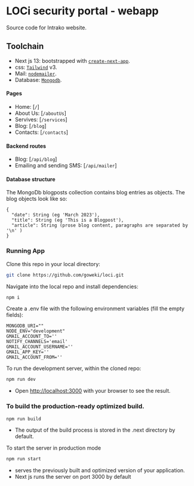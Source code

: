 # LOCi security portal - webapp

Source code for Intrako website.

## Toolchain

- Next js 13: bootstrapped with [`create-next-app`](https://github.com/vercel/next.js/tree/canary/packages/create-next-app).
- css: [`Tailwind`](https://tailwindcss.com/) v3.
- Mail: [`nodemailer`](https://nodemailer.com/).
- Database: [`Mongodb`](https://www.mongodb.com/).

#### Pages

- Home: [`/`]
- About Us: [`/aboutUs`]
- Servives: [`/services`]
- Blog: [`/blog`]
- Contacts: [`/contacts`]

#### Backend routes

- Blog: [`/api/blog`]
- Emailing and sending SMS: [`/api/mailer`]

#### Database structure

The MongoDb blogposts collection contains blog entries as objects. The blog objects look like so:

```
{
  "date": String (eg 'March 2023'),
  "title": String (eg 'This is a Blogpost'),
  "article": String (prose blog content, paragraphs are separated by '\n' )
}
```

### Running App

Clone this repo in your local directory:

```bash
git clone https://github.com/goweki/loci.git
```

Navigate into the local repo and install dependencies:

```bash
npm i
```

Create a .env file with the following environment variables (fill the empty fields):

```
MONGODB_URI=""
NODE_ENV="development"
GMAIL_ACCOUNT_TO=''
NOTIFY_CHANNELS='email'
GMAIL_ACCOUNT_USERNAME=''
GMAIL_APP_KEY=''
GMAIL_ACCOUNT_FROM=''
```

To run the development server, within the cloned repo:

```bash
npm run dev
```

- Open [http://localhost:3000](http://localhost:3000) with your browser to see the result.

### To build the production-ready optimized build.

```bash
npm run build
```

- The output of the build process is stored in the .next directory by default.

To start the server in production mode

```bash
npm run start
```

- serves the previously built and optimized version of your application.
- Next js runs the server on port 3000 by default
